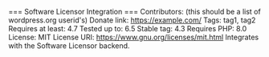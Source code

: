 === Software Licensor Integration ===
Contributors: (this should be a list of wordpress.org userid's)
Donate link: https://example.com/
Tags: tag1, tag2
Requires at least: 4.7
Tested up to: 6.5
Stable tag: 4.3
Requires PHP: 8.0
License: MIT
License URI: https://www.gnu.org/licenses/mit.html
Integrates with the Software Licensor backend.